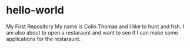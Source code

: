 # hello-world
My First Repository
My name is Colin Thomas and I like to hunt and fish.  I am also about to open a restaraunt and want to see if I can make some applications for the restaraunt.
